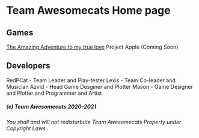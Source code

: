 # Team Awesomecats Home page

## Games
[The Amazing Adventure to my true love](https://team-awesomecats.github.io/the-amazing-adventure)
Project Apple (Coming Soon)

## Developers

RedPCat - Team Leader and Play-tester
Lexis - Team Co-leader and Musician
Azvid - Head Game Desginer and Plotter
Mason - Game Designer and Plotter and Programmer and Artist


##### (c) Team Awesomecats 2020-2021

###### You shall and will not redisturbute Team Awesomecats Property under Copyright Laws
